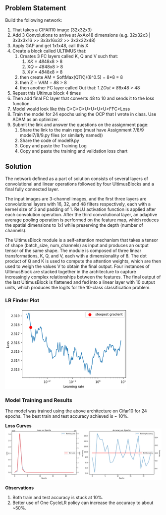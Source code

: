 ## Problem Statement


Build the following network:
1. That takes a CIFAR10 image (32x32x3)
2. Add 3 Convolutions to arrive at AxAx48 dimensions (e.g. 32x32x3 | 3x3x3x16 >> 3x3x16x32 >> 3x3x32x48)
3. Apply GAP and get 1x1x48, call this X
4. Create a block called ULTIMUS that:
    1. Creates 3 FC layers called K, Q and V such that:
        1. X*K = 48*48x8 > 8
        2. X*Q = 48*48x8 > 8 
        3. X*V = 48*48x8 > 8 
    2. then create AM = SoftMax(QTK)/(8^0.5) = 8*8 = 8
    3. then Z = V*AM = 8*8 > 8
    4. then another FC layer called Out that:
        1.Z*Out = 8*8x48 > 48
5. Repeat this Ultimus block 4 times
6. Then add final FC layer that converts 48 to 10 and sends it to the loss function.
7. Model would look like this C>C>C>U>U>U>U>FFC>Loss
8. Train the model for 24 epochs using the OCP that I wrote in class. Use ADAM as an optimizer. 
9. Submit the link and answer the questions on the assignment page:
    1. Share the link to the main repo (must have Assignment 7/8/9 model7/8/9.py files (or similarly named))
    2. Share the code of model9.py
    3. Copy and paste the Training Log
    4. Copy and paste the training and validation loss chart


## Solution

The network defined as a part of solution consists of several layers of convolutional and linear operations followed by four UltimusBlocks and a final fully connected layer.

The input images are 3-channel images, and the first three layers are convolutional layers with 16, 32, and 48 filters respectively, each with a kernel size of 3 and padding of 1. ReLU activation function is applied after each convolution operation. After the third convolutional layer, an adaptive average pooling operation is performed on the feature map, which reduces the spatial dimensions to 1x1 while preserving the depth (number of channels).

The UltimusBlock module is a self-attention mechanism that takes a tensor of shape (batch_size, num_channels) as input and produces an output tensor of the same shape. The module is composed of three linear transformations, K, Q, and V, each with a dimensionality of 8. The dot product of Q and K is used to compute the attention weights, which are then used to weigh the values V to obtain the final output. Four instances of UltimusBlock are stacked together in the architecture to capture increasingly complex relationships between the features. The final output of the last UltimusBlock is flattened and fed into a linear layer with 10 output units, which produces the logits for the 10-class classification problem.

### LR Finder Plot

![LR Finder Plot](./plots/LR_Finder.png)

### Model Training and Results

The model was trained using the above architecture on Cifar10 for 24 epochs. The best train and test accuracy achieved is ~ 10%.

**Loss Curves**
![loss_graph](./plots/loss_curve.png)


**Observations**
1. Both train and test accuracy is stuck at 10%.
2. Better use of One CycleLR policy can increase the accuracy to about ~50%.
